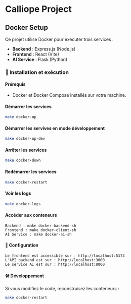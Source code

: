 # Calliope Project 

## Docker Setup

Ce projet utilise Docker pour exécuter trois services :
- **Backend** : Express.js (Node.js)
- **Frontend** : React (Vite)
- **AI Service** : Flask (Python)

### 🚀 Installation et exécution

#### Prérequis
- Docker et Docker Compose installés sur votre machine.

#### Démarrer les services
```sh
make docker-up
```

#### Démarrer les servives en mode développement
```sh
make docker-up-dev
```

#### Arrêter les services
```sh
make docker-down
```
#### Redémarrer les services

```sh
make docker-restart
```
#### Voir les logs

```sh
make docker-logs
```

#### Accéder aux conteneurs

    Backend : make docker-backend-sh
    Frontend : make docker-client-sh
    AI Service : make docker-ai-sh

#### 📌 Configuration

    Le frontend est accessible sur : http://localhost:5173
    L'API backend est sur : http://localhost:3000
    Le service AI est sur : http://localhost:8000

#### 🛠 Développement

Si vous modifiez le code, reconstruisez les conteneurs :

```sh
make docker-restart
```



